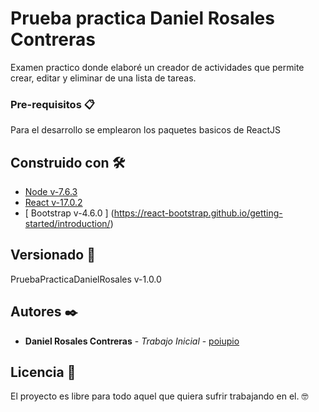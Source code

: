 # Prueba practica Daniel Rosales Contreras

Examen practico donde elaboré un creador de actividades que permite crear, editar y eliminar de una lista de tareas.

### Pre-requisitos 📋

Para el desarrollo se emplearon los paquetes basicos de ReactJS

## Construido con 🛠️

* [ Node v-7.6.3 ](https://nodejs.org/es/download/)
* [ React v-17.0.2 ](https://es.reactjs.org/docs/create-a-new-react-app.html)
* [ Bootstrap v-4.6.0 ] (https://react-bootstrap.github.io/getting-started/introduction/)

## Versionado 📌

PruebaPracticaDanielRosales v-1.0.0

## Autores ✒️

* **Daniel Rosales Contreras** - *Trabajo Inicial* - [poiupio](https://github.com/poiupio)

## Licencia 📄

El proyecto es libre para todo aquel que quiera sufrir trabajando en el. 🤓

